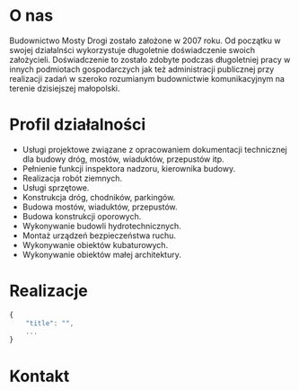 # O nas
Budownictwo Mosty Drogi zostało założone w 2007 roku. Od początku w swojej działalnści wykorzystuje długoletnie doświadczenie swoich założycieli. Doświadczenie to zostało zdobyte podczas długoletniej pracy w innych podmiotach gospodarczych jak też administracji publicznej przy realizacji zadań w szeroko rozumianym budownictwie komunikacyjnym na terenie dzisiejszej małopolski.


# Profil działalności
- Usługi projektowe związane z opracowaniem dokumentacji technicznej dla budowy dróg, mostów, wiaduktów, przepustów itp.
- Pełnienie funkcji inspektora nadzoru, kierownika budowy.
- Realizacja robót ziemnych.
- Usługi sprzętowe.
- Konstrukcja dróg, chodników, parkingów.
- Budowa mostów, wiaduktów, przepustów.
- Budowa konstrukcji oporowych.
- Wykonywanie budowli hydrotechnicznych.
- Montaż urządzeń bezpieczeństwa ruchu.
- Wykonywanie obiektów kubaturowych.
- Wykonywanie obiektów małej architektury.

# Realizacje
```javascript
{
    "title": "",
    ...
}
```

# Kontakt

